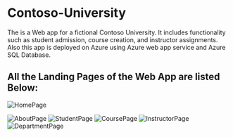 # Contoso-University

The is a Web app for a fictional Contoso University. It includes functionality such as student admission, course creation, and instructor assignments.
Also this app is deployed on Azure using Azure web app service and Azure SQL Database.

<h2>All the Landing Pages of the Web App are listed Below:</h2>

![HomePage](https://user-images.githubusercontent.com/63691859/157228176-35d67439-ef38-488c-b2ad-e68a9ab548f9.png)


![AboutPage](https://user-images.githubusercontent.com/63691859/157228923-fb52cc0c-ef3a-405f-80bf-3c057a25ec56.png)
![StudentPage](https://user-images.githubusercontent.com/63691859/157229120-bc19b2b1-0fb7-4776-baaa-db61df9d4bd0.png)
![CoursePage](https://user-images.githubusercontent.com/63691859/157229138-80f1204f-1f02-4d94-8bb0-15fd076ab346.png)
![InstructorPage](https://user-images.githubusercontent.com/63691859/157229146-428eb099-9abc-4e26-a548-b67a608ec82c.png)
![DepartmentPage](https://user-images.githubusercontent.com/63691859/157229153-4d79a6b4-bc25-47e8-897e-c6a35be7e04f.png)
